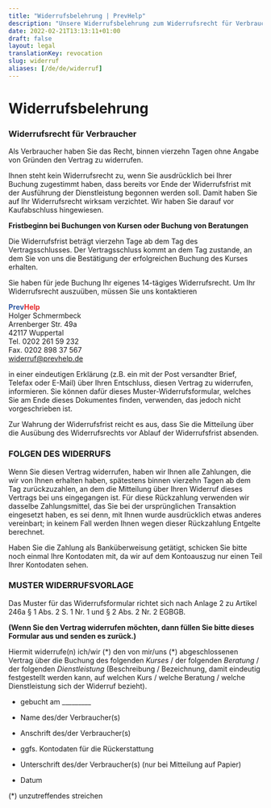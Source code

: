 ```yaml
---
title: "Widerrufsbelehrung | PrevHelp"
description: "Unsere Widerrufsbelehrung zum Widerrufsrecht für Verbraucher"
date: 2022-02-21T13:13:11+01:00
draft: false
layout: legal
translationKey: revocation
slug: widerruf
aliases: [/de/de/widerruf]
---
```


<div class="mx-auto max-w-prose text-lg">
    <h1>
        <span class="mt-2 block text-center text-3xl font-extrabold leading-8 tracking-tight text-gray-900 sm:text-4xl">Widerrufsbelehrung</span>
    </h1>
</div>

### Widerrufsrecht für Verbraucher

Als Verbraucher haben Sie das Recht, binnen vierzehn Tagen ohne Angabe von Gründen den Vertrag zu widerrufen.

Ihnen steht kein Widerrufsrecht zu, wenn Sie ausdrücklich bei Ihrer Buchung zugestimmt haben, dass bereits vor Ende der Widerrufsfrist mit der Ausführung der Dienstleistung begonnen werden soll. Damit haben Sie auf Ihr Widerrufsrecht wirksam verzichtet. Wir haben Sie darauf vor Kaufabschluss hingewiesen.

**Fristbeginn bei Buchungen von Kursen oder Buchung von Beratungen**

Die Widerrufsfrist beträgt vierzehn Tage ab dem Tag des Vertragsschlusses. Der Vertragsschluss kommt an dem Tag zustande, an dem Sie von uns die Bestätigung der erfolgreichen Buchung des Kurses erhalten.

Sie haben für jede Buchung Ihr eigenes 14-tägiges Widerrufsrecht. Um Ihr Widerrufsrecht auszuüben, müssen Sie uns kontaktieren

<span style="color: #3059a3; font-weight: bold;">Prev</span><span style="color: #e62a2d; font-weight: bold;">Help</span><br />
Holger Schmermbeck<br />
Arrenberger Str. 49a<br />
42117 Wuppertal<br />
Tel. 0202 261 59 232<br />
Fax. 0202 898 37 567<br />
widerruf@prevhelp.de

in einer eindeutigen Erklärung (z.B. ein mit der Post versandter Brief, Telefax oder E-Mail) über Ihren Entschluss, diesen Vertrag zu widerrufen, informieren. Sie können dafür dieses Muster-Widerrufsformular, welches Sie am Ende dieses Dokumentes finden, verwenden, das jedoch nicht vorgeschrieben ist.

Zur Wahrung der Widerrufsfrist reicht es aus, dass Sie die Mitteilung über die Ausübung des Widerrufsrechts vor Ablauf der Widerrufsfrist absenden.


### FOLGEN DES WIDERRUFS

Wenn Sie diesen Vertrag widerrufen, haben wir Ihnen alle Zahlungen, die wir von Ihnen erhalten haben, spätestens binnen vierzehn Tagen ab dem Tag zurückzuzahlen, an dem die Mitteilung über Ihren Widerruf dieses Vertrags bei uns eingegangen ist. Für diese Rückzahlung verwenden wir dasselbe Zahlungsmittel, das Sie bei der ursprünglichen Transaktion eingesetzt haben, es sei denn, mit Ihnen wurde ausdrücklich etwas anderes vereinbart; in keinem Fall werden Ihnen wegen dieser Rückzahlung Entgelte berechnet.

Haben Sie die Zahlung als Banküberweisung getätigt, schicken Sie bitte noch einmal Ihre Kontodaten mit, da wir auf dem Kontoauszug nur einen Teil Ihrer Kontodaten sehen.

### MUSTER WIDERRUFSVORLAGE

Das Muster für das Widerrufsformular richtet sich nach Anlage 2 zu Artikel 246a § 1 Abs. 2 S. 1 Nr. 1 und § 2 Abs. 2 Nr. 2 EGBGB.

**(Wenn Sie den Vertrag widerrufen möchten, dann füllen Sie bitte dieses Formular aus und senden es zurück.)**

Hiermit widerrufe(n) ich/wir (\*) den von mir/uns (\*) abgeschlossenen Vertrag über die Buchung des folgenden *Kurses* / der folgenden *Beratung* / der folgenden *Dienstleistung* (Beschreibung / Bezeichnung, damit eindeutig festgestellt werden kann, auf welchen Kurs / welche Beratung / welche Dienstleistung sich der Widerruf bezieht).


* gebucht am _________

* Name des/der Verbraucher(s)

* Anschrift des/der Verbraucher(s)

* ggfs. Kontodaten für die Rückerstattung

* Unterschrift des/der Verbraucher(s) (nur bei Mitteilung auf Papier)

* Datum

(\*) unzutreffendes streichen